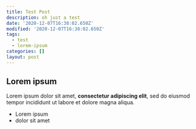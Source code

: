 ```yaml
---
title: Test Post
description: oh just a test
date: '2020-12-07T16:38:02.650Z'
modified: '2020-12-07T16:38:02.650Z'
tags:
  - test
  - lorem-ipsum
categories: []
layout: post
---
```

## Lorem ipsum

Lorem ipsum dolor sit amet, **consectetur adipiscing elit**, sed do eiusmod tempor incididunt ut labore et dolore magna aliqua.

- Lorem ipsum
- dolor sit amet